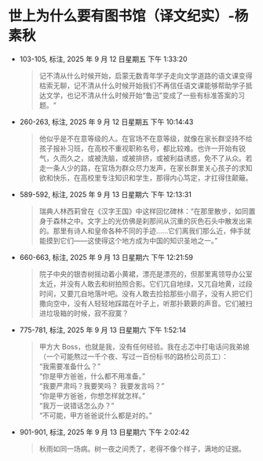 # 世上为什么要有图书馆（译文纪实）-杨素秋


-   103-105, 标注, 2025 年 9 月 12 日星期五 下午 1:33:20

    > 记不清从什么时候开始，启蒙无数青年学子走向文学道路的语文课变得枯索无聊，记不清从什么时候开始我们不再信任语文课能够帮助学子抵达文学，也记不清从什么时候开始“鲁迅”变成了一些有标准答案的习题。“

-   260-263, 标注, 2025 年 9 月 12 日星期五 下午 10:14:43

    > 他似乎是不在意等级的人。在官场不在意等级，就像在家长群坚持不给孩子报补习班，在高校不重视职称名号，都比较难。也许一开始有锐气，久而久之，或被洗脑，或被排挤，或被利益诱惑，免不了从众。若走一条人少的路，在官场为群众尽力发声，在家长群里关心孩子的求知欲和快乐，在高校里专注知识和学生，那得内心笃定，才扛得住颠簸。

<!--listend-->

-   589-592, 标注, 2025 年 9 月 13 日星期六 下午 12:13:31

    > 瑞典人林西莉曾在《汉字王国》中这样回忆碑林：“在那里散步，如同置身于森林之中。文字上的光仿佛是刹那间从沉重的灰色石头中散发出来的。那里有诗人和皇帝各种不同的手迹……它们离我们那么近，伸手就能摸到它们——这使得这个地方成为中国的知识圣地之一。”

<!--listend-->

-   660-663, 标注, 2025 年 9 月 13 日星期六 下午 12:21:59

    > 院子中央的银杏树摇动着小黄裙，漂亮是漂亮的，但那里离领导办公室太近，并没有人敢去和树拍照合影。它们兀自地绿，又兀自地黄，过段时间，又要兀自地落叶吧。没有人敢去捡拾那些小扇子，没有人把它们撒向空中，没有人轻轻地踩踏在叶子上，听那扑簌簌的声音。它们被扫进垃圾箱的时候，寂不寂寞？

<!--listend-->

-   775-781, 标注, 2025 年 9 月 13 日星期六 下午 1:52:14

    > 甲方大 Boss，也就是我，没有任何经验。我在忐忑中打电话问我弟媳（一个可能熬过一千个夜、写过一百份标书的路桥公司员工）： <br />
    >  “我需要准备什么？” <br />
    >  “你是甲方爸爸，什么都不用准备。” <br />
    >  “我要严肃吗？我要笑吗？ 我要发言吗？” <br />
    >  “你是甲方爸爸，你想怎样就怎样。”<br />
    >  “我万一说错话怎么办？” <br />
    >  “不可能，甲方爸爸说什么都是对的。”

<!--listend-->

-   901-901, 标注, 2025 年 9 月 13 日星期六 下午 2:02:42

    > 秋雨如同一场病。树一夜之间秃了，老得不像个样子，满地的证据。

